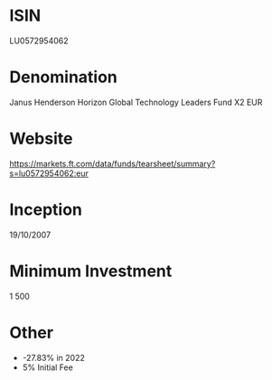 # ISIN
LU0572954062

# Denomination
Janus Henderson Horizon Global Technology Leaders Fund X2 EUR

# Website
https://markets.ft.com/data/funds/tearsheet/summary?s=lu0572954062:eur

# Inception
19/10/2007

# Minimum Investment
1 500

# Other
* -27.83% in 2022
* 5% Initial Fee